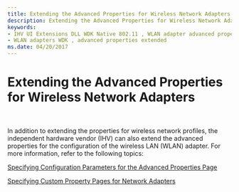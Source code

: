 ```yaml
---
title: Extending the Advanced Properties for Wireless Network Adapters
description: Extending the Advanced Properties for Wireless Network Adapters
keywords:
- IHV UI Extensions DLL WDK Native 802.11 , WLAN adapter advanced properties
- WLAN adapters WDK , advanced properties extended
ms.date: 04/20/2017
---
```


# Extending the Advanced Properties for Wireless Network Adapters




 

In addition to extending the properties for wireless network profiles, the independent hardware vendor (IHV) can also extend the advanced properties for the configuration of the wireless LAN (WLAN) adapter. For more information, refer to the following topics:

[Specifying Configuration Parameters for the Advanced Properties Page](./specifying-configuration-parameters-for-the-advanced-properties-page.md)

[Specifying Custom Property Pages for Network Adapters](./specifying-custom-property-pages-for-network-adapters.md)

 

 
